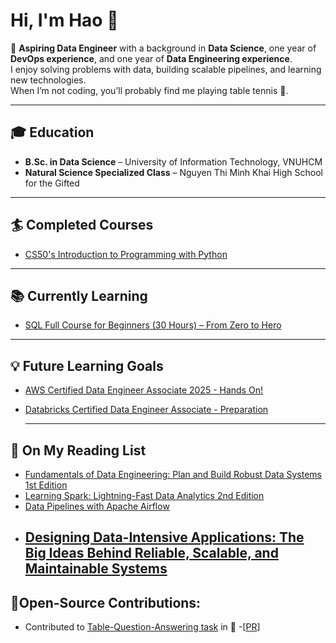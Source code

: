 # Hi, I'm Hao 👋

🎯 **Aspiring Data Engineer** with a background in **Data Science**, one year of **DevOps experience**, and one year of **Data Engineering experience**.  
I enjoy solving problems with data, building scalable pipelines, and learning new technologies.  
When I’m not coding, you’ll probably find me playing table tennis 🏓.  

---

## 🎓 Education
- **B.Sc. in Data Science** – University of Information Technology, VNUHCM  
- **Natural Science Specialized Class** – Nguyen Thi Minh Khai High School for the Gifted  

---
## :surfer: Completed Courses
- [CS50's Introduction to Programming with Python](https://learning.edx.org/course/course-v1:HarvardX+CS50P+Python/home)
  
---
## :books: Currently Learning
- [SQL Full Course for Beginners (30 Hours) – From Zero to Hero](https://www.youtube.com/watch?v=SSKVgrwhzus&t=102649s)
  
---
## :bulb: Future Learning Goals
- [AWS Certified Data Engineer Associate 2025 - Hands On!](https://www.udemy.com/course/aws-data-engineer/?couponCode=2021PM25)
- [Databricks Certified Data Engineer Associate - Preparation](https://www.udemy.com/course/databricks-certified-data-engineer-associate/?couponCode=2021PM25)

  ---
## :notebook: On My Reading List
- [Fundamentals of Data Engineering: Plan and Build Robust Data Systems 1st Edition](https://www.amazon.com/Fundamentals-Data-Engineering-Robust-Systems/dp/1098108302)
- [Learning Spark: Lightning-Fast Data Analytics 2nd Edition](https://www.amazon.com/Learning-Spark-Jules-Damji/dp/1492050040)
- [Data Pipelines with Apache Airflow](https://www.amazon.com/Data-Pipelines-Apache-Airflow-Harenslak/dp/1617296902)
- [Designing Data-Intensive Applications: The Big Ideas Behind Reliable, Scalable, and Maintainable Systems](https://www.amazon.com/Designing-Data-Intensive-Applications-Reliable-Maintainable-dp-1098119061/dp/1098119061)
  ---
## 🥷Open-Source Contributions:
- Contributed to [Table-Question-Answering task](https://huggingface.co/tasks/table-question-answering) in 🤗 -[[PR](https://github.com/huggingface/hub-docs/pull/398)]
